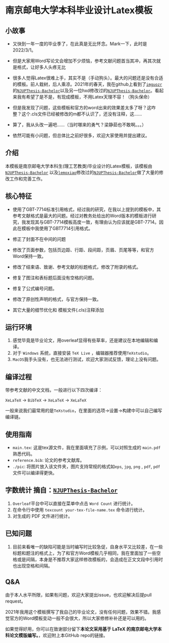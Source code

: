 # 南京邮电大学本科毕业设计Latex模板

## 小故事

- 又快到一年一度的毕业季了，在此真是无比怀念。Mark一下，此时是2022/3/1。

- 但是大家用Word写论文会增加不少烦恼，参考文献问题首当其冲，再其次就是格式，让好多人头疼无比

- 很多人觉得Latex很难上手，其实不是（手动狗头）。最大的问题还是没有合适的模板。前人栽树，后人乘凉。2021年的春天，我在github上看到了[`imguozr`](https://github.com/imguozr)的[`NJUPThesis-Bachelor`](https://github.com/imguozr/NJUPThesis-Bachelor)以及另一位hxd修改过的[`NJUPThesis-Bachelor`](https://github.com/lemoxiao/NJUPThesis-Scholar)。看起来我有希望了是不是，有现成模板，不用Latex天理不容！（狗头保命）

- 但是我发现了问题，这些模板和官方的word出来的效果差太多了呀？这咋整？这个.cls文件已经被修改的m都不认识了，还没有注释，这……

- 算了，我从头改一遍吧……（当时哪来的勇气？梁静茹也不敢啊。。。）

- 依然可能有小问题，但总体比之前好很多，欢迎大家使用并提出建议。

## 介绍
本模板是南京邮电大学本科生(理工艺教类)毕业设计的Latex模板，该模板由[`NJUPThesis-Bachelor`](https://github.com/imguozr/NJUPThesis-Bachelor) 以及[`lemoxiao`](https://github.com/lemoxiao)修改过的[`NJUPThesis-Bachelor`](https://github.com/lemoxiao/NJUPThesis-Scholar)做了大量的修改工作和完善工作。

## 核心特征

- 使用了GBT-7714标准引用格式，经过我的研究，在我以上提到的模板中，其参考文献格式是最大的问题。经过对教务处给出的Word版本的模板进行研究，我发现其与GBT-7714模板高度一致，有理由认为应该就是GBT-7714。因此在模板中我使用了GBT7714引用格式。

- 修正了封面不在中间的问题

- 修改了页面参数，包括页边距、行距、段间距，页眉、页尾等等，和官方Word保持一致。

- 修改了结束语、致谢、参考文献的标题格式，修改了附录的格式。

- 修复了图注和表标题后面没有空格的问题。

- 修复了公式编号问题。

- 修改了原创性声明的格式，与官方保持一致。

- 其它大量的细节优化和 模板文件(.cls)注释添加

## 运行环境

1. 感觉毕竟是毕业论文，用overleaf显得有些草率，还是建议在本地编辑和编译。
2. 对于 `Windows` 系统，直接安装 `TeX Live` ，编辑器推荐使用`TeXstudio`。
3. `MacOS`我手头没有，也无法进行测试，欢迎大家测试反馈，理论上没有问题。

## 编译过程

带参考文献的中文文档，一般进行以下四次编译：

`XeLaTeX` -> `BibTeX` -> `XeLaTeX` -> `XeLaTeX`

一般来说我们最常用的是`TeXstudio`，在里面的选项->设置->构建中可以自己编写编译链。
## 使用指南

- `main.tex`: 这是tex源文件，我在里面填充了示例，可以对照生成的 `main.pdf` 熟悉代码。
- `reference.bib`: 论文的参考文献库。
- `./pic`: 将图片放入该文件夹，图片支持常规的格式如`eps`, `jpg`, `png` , `pdf`, `pdf`文件可以编译得更快。

## 字数统计 摘自：[`NJUPThesis-Bachelor`](https://github.com/imguozr/NJUPThesis-Bachelor)

1. `Overleaf`平台中可以直接在菜单中点击 `Word Count` 进行统计。
2. 在命令行中使用 `texcount your-tex-file-name.tex` 命令进行统计。
3. 对生成的 PDF 文件进行统计。

## 已知问题

1. 目前来看唯一的缺陷可能是当时编写时比较急促，自身水平又比较差，在一些标题和题注的格式上，为了和官方Word模板几乎相同，我在里面加了一些空格或是间隔，本身是不推荐大家这样修改模板的，会造成在正文文段中引用时也出现空格和间隔。

## Q&A

由于本人水平所限，如果有问题，欢迎大家提出issue，也欢迎解决后提pull request。

2021年我用这个模板撰写了我自己的毕业论文，没有任何问题，效果不错。我感觉官方的Word模板变动一般不会很大，所以大家修修补补还是可以用的。

如果觉得好用，你可以在致谢部分留下**本论文采用基于 LaTeX 的南京邮电大学本科论文模版编写。**，欢迎附上本GitHub repo的链接。
